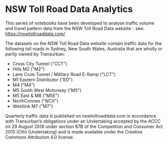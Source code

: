 # NSW Toll Road Data Analytics

This series of notebooks have been developed to analyse traffic volume and travel pattern data from the NSW Toll Road Data website - see: https://nswtollroaddata.com/

The datasets on the NSW Toll Road Data website contain traffic data for the following toll roads in Sydney, New South Wales, Australia that are wholly or partly owned by Transurban:
- Cross City Tunnel ("CCT")
- Hills M2 ("M2")
- Lane Cove Tunnel / Military Road E-Ramp ("LCT")
- M1 Eastern Distributor ("ED")
- M4 ("M4")
- M5 South West Motorway ("M5")
- M5 East & M8 ("M5E")
- NorthConnex ("NCX")
- Westlink M7 ("M7")

Quarterly traffic data is published on nswtollroaddata.com in accordance with Transurban’s obligations under an Undertaking accepted by the ACCC on 29 August 2018 under section 87B of the Competition and Consumer Act 2010 (Cth) (Undertaking) and is made available under the Creative Commons Attribution 4.0 license.
